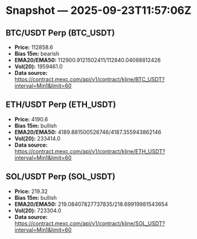 # Snapshot — 2025-09-23T11:57:06Z

## BTC/USDT Perp (BTC_USDT)
- **Price:** 112858.6
- **Bias 15m:** bearish
- **EMA20/EMA50:** 112900.9121502411/112840.04088812426
- **Vol(20):** 1959461.0
- **Data source:** https://contract.mexc.com/api/v1/contract/kline/BTC_USDT?interval=Min1&limit=60

## ETH/USDT Perp (ETH_USDT)
- **Price:** 4190.6
- **Bias 15m:** bullish
- **EMA20/EMA50:** 4189.881500526746/4187.355943862146
- **Vol(20):** 233414.0
- **Data source:** https://contract.mexc.com/api/v1/contract/kline/ETH_USDT?interval=Min1&limit=60

## SOL/USDT Perp (SOL_USDT)
- **Price:** 219.32
- **Bias 15m:** bullish
- **EMA20/EMA50:** 219.08407827737835/218.69919981543654
- **Vol(20):** 723304.0
- **Data source:** https://contract.mexc.com/api/v1/contract/kline/SOL_USDT?interval=Min1&limit=60
